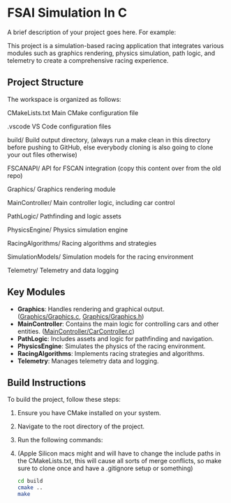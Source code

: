 # FSAI Simulation In C

A brief description of your project goes here. For example:

This project is a simulation-based racing application that integrates various modules such as graphics rendering, physics simulation, path logic, and telemetry to create a comprehensive racing experience.

## Project Structure

The workspace is organized as follows:

CMakeLists.txt 
Main CMake configuration file 

.vscode
VS Code configuration files 

build/ 
Build output directory, (always run a make clean in this directory before pushing to GitHub, else everybody cloning is also going to clone your out files otherwise)

FSCANAPI/
API for FSCAN integration (copy this content over from the old repo)

Graphics/
Graphics rendering module 

MainController/
Main controller logic, including car control 

PathLogic/
Pathfinding and logic assets 

PhysicsEngine/
Physics simulation engine 

RacingAlgorithms/
Racing algorithms and strategies 

SimulationModels/
Simulation models for the racing environment 

Telemetry/
Telemetry and data logging

## Key Modules

- **Graphics**: Handles rendering and graphical output. ([Graphics/Graphics.c](Graphics/Graphics.c), [Graphics/Graphics.h](Graphics/Graphics.h))
- **MainController**: Contains the main logic for controlling cars and other entities. ([MainController/CarController.c](MainController/CarController.c))
- **PathLogic**: Includes assets and logic for pathfinding and navigation.
- **PhysicsEngine**: Simulates the physics of the racing environment.
- **RacingAlgorithms**: Implements racing strategies and algorithms.
- **Telemetry**: Manages telemetry data and logging.

## Build Instructions

To build the project, follow these steps:

1. Ensure you have CMake installed on your system.
2. Navigate to the root directory of the project.
3. Run the following commands:
4. (Apple Silicon macs might and will have to change the include paths in the CMakeLists.txt, this will cause all sorts of merge conflicts, so make sure to clone once and have a .gitignore setup or something)

   ```sh
   cd build
   cmake ..
   make

